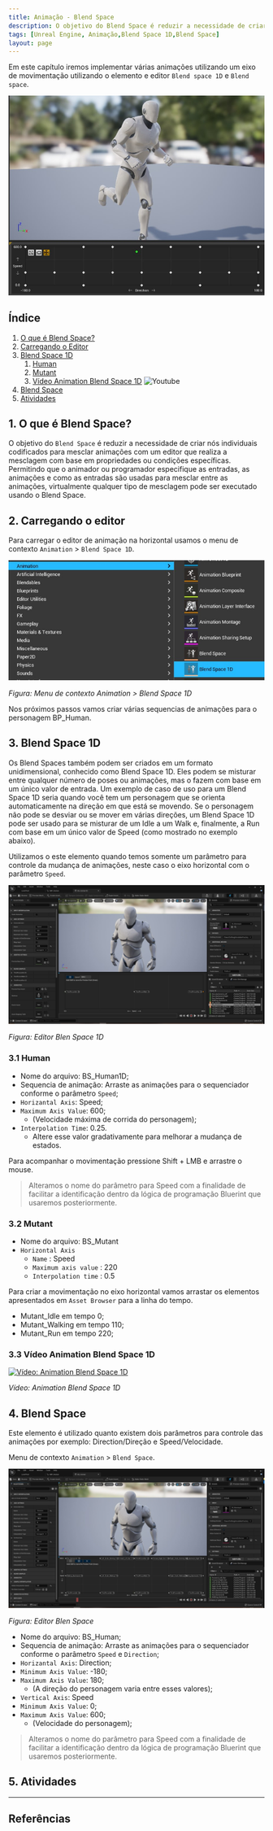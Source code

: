 ```yaml
---
title: Animação - Blend Space
description: O objetivo do Blend Space é reduzir a necessidade de criar nós individuais codificados para mesclar animações com um editor que realiza a mesclagem com base em propriedades ou condições específicas. Permitindo que o animador ou programador especifique as entradas, as animações e como as entradas são usadas para mesclar entre as animações, virtualmente qualquer tipo de mesclagem pode ser executado usando o Blend Space.
tags: [Unreal Engine, Animação,Blend Space 1D,Blend Space]
layout: page
---
```


Em este capítulo iremos implementar várias animações utilizando um eixo de movimentação utilizando o elemento e editor `Blend space 1D` e `Blend space`.

![Figura: Unreal Engine Preparando o Projeto](imagens/animacao/unreal_engine_animation_blend_space.jpg)

## Índice
1. [O que é Blend Space?](#1)
1. [Carregando o Editor](#2)
1. [Blend Space 1D](#3)
    1. [Human](#3.1)
    1. [Mutant](#3.2)    
    1. [Vídeo Animation Blend Space 1D](#3.3) ![Youtube](https://icons.iconarchive.com/icons/iconsmind/outline/16/Youtube-icon.png)        
1. [Blend Space](#4)
1. [Atividades](#5)

<a name="1"></a>
## 1. O que é Blend Space?
O objetivo do `Blend Space` é reduzir a necessidade de criar nós individuais codificados para mesclar animações com um editor que realiza a mesclagem com base em propriedades ou condições específicas. Permitindo que o animador ou programador especifique as entradas, as animações e como as entradas são usadas para mesclar entre as animações, virtualmente qualquer tipo de mesclagem pode ser executado usando o Blend Space.

<a name="2"></a>
## 2. Carregando o editor
Para carregar o editor de animação na horizontal usamos o menu de contexto `Animation` > `Blend Space 1D`.

![Figura: Menu de contexto Animation > Blend Space 1D](imagens/animacao/unreal_engine_animation_blend_1d.jpg)

*Figura: Menu de contexto Animation > Blend Space 1D*

Nos próximos passos vamos criar várias sequencias de animações para o personagem BP_Human.

<a name="3"></a>
## 3. Blend Space 1D
Os Blend Spaces também podem ser criados em um formato unidimensional, conhecido como Blend Space 1D. Eles podem se misturar entre qualquer número de poses ou animações, mas o fazem com base em um único valor de entrada. Um exemplo de caso de uso para um Blend Space 1D seria quando você tem um personagem que se orienta automaticamente na direção em que está se movendo. Se o personagem não pode se desviar ou se mover em várias direções, um Blend Space 1D pode ser usado para se misturar de um Idle a um Walk e, finalmente, a Run com base em um único valor de Speed (como mostrado no exemplo abaixo).

Utilizamos o este elemento quando temos somente um parâmetro para controle da mudança de animações, neste caso o eixo horizontal com o parâmetro `Speed`.

![Figura: Editor Blen Space 1D](imagens/animacao/unreal_engine_Blend_Space_1D.jpg)

*Figura: Editor Blen Space 1D*

### 3.1 Human
- Nome do arquivo: BS_Human1D;
- Sequencia de animação: Arraste as animações para o sequenciador conforme o parâmetro `Speed`;
- `Horizantal Axis`: Speed;
- `Maximum Axis Value`: 600;
  - (Velocidade máxima de corrida do personagem);
- `Interpolation Time`: 0.25.
  - Altere esse valor gradativamente para melhorar a mudança de estados.

Para acompanhar o movimentação pressione Shift + LMB e arrastre o mouse.

> Alteramos o nome do parâmetro para Speed com a finalidade de facilitar a identificação dentro da lógica de programação Bluerint que usaremos posteriormente.

### 3.2 Mutant
- Nome do arquivo: BS_Mutant
- `Horizontal Axis`
  - `Name` : Speed
  - `Maximum axis value` : 220
  - `Interpolation time` : 0.5

Para criar a movimentação no eixo horizontal vamos arrastar os elementos apresentados em `Asset Browser` para a linha do tempo.
- Mutant_Idle em tempo 0;  
- Mutant_Walking em tempo 110;  
- Mutant_Run em tempo 220;  

### 3.3 Vídeo Animation Blend Space 1D
[![Vídeo: Animation Blend Space 1D](http://img.youtube.com/vi/arRhm3KRUR0/0.jpg)](https://youtu.be/arRhm3KRUR0 "Aula 04")

*Vídeo: Animation Blend Space 1D*

<a name="4"></a>
## 4. Blend Space
Este elemento é utilizado quanto existem dois parâmetros para controle das animações por exemplo: Direction/Direção e Speed/Velocidade.

Menu de contexto `Animation` > `Blend Space`.

![Figura: Editor Blen Space](imagens/animacao/unreal_engine_Blend_Space.jpg)

*Figura: Editor Blen Space*

- Nome do arquivo: BS_Human;
- Sequencia de animação: Arraste as animações para o sequenciador conforme o parâmetro `Speed` e `Direction`;
- `Horizantal Axis`: Direction;
- `Minimum Axis Value`: -180;
- `Maximum Axis Value`: 180;
  - (A direção do personagem varia entre esses valores);
- `Vertical Axis`: Speed
- `Minimum Axis Value`: 0;
- `Maximum Axis Value`: 600;
  - (Velocidade do personagem);

> Alteramos o nome do parâmetro para Speed com a finalidade de facilitar a identificação dentro da lógica de programação Bluerint que usaremos posteriormente.


## 5. Atividades

***
## Referências
